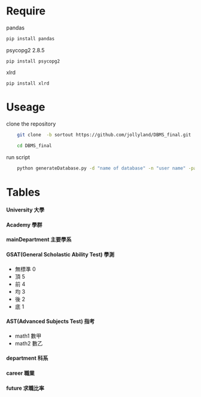 # Require 
pandas
```py
pip install pandas
```
psycopg2 2.8.5
```
pip install psycopg2 
```
xlrd
```
pip install xlrd
```
# Useage
clone the repository
```sh
    git clone  -b sortout https://github.com/jollyland/DBMS_final.git
```
```sh
    cd DBMS_final
```
run script 
```sh
    python generateDatabase.py -d "name of database" -n "user name" -password "password of user" -ip "ip of database server" -p "port of database server"
```

# Tables 

#### University                              大學
#### Academy                                 學群
#### mainDepartment                          主要學系  
#### GSAT(General Scholastic Ability Test)   學測
* 無標準   0
* 頂       5
* 前       4
* 均       3   
* 後       2
* 底       1

#### AST(Advanced Subjects Test)             指考
* math1    數甲
* math2    數乙
#### department                              科系
#### career                                  職業
#### future                                  求職比率




